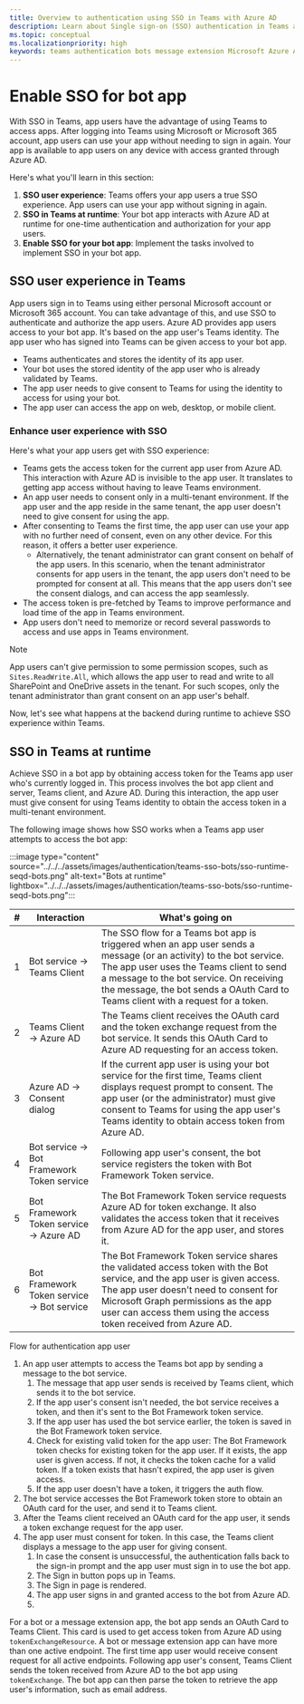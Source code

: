 ```yaml
---
title: Overview to authentication using SSO in Teams with Azure AD
description: Learn about Single sign-on (SSO) authentication in Teams and how to enable it in bots and message extension.
ms.topic: conceptual
ms.localizationpriority: high
keywords: teams authentication bots message extension Microsoft Azure Active Directory (Azure AD) SSO access token app manifest 
---
```

# Enable SSO for bot app

<!--Single sign-on (SSO) allows a user to access an application or a web service after signing-in only once. The app users never have to go through authentication again.-->

With SSO in Teams, app users have the advantage of using Teams to access apps. After logging into Teams using Microsoft or Microsoft 365 account, app users can use your app without needing to sign in again. Your app is available to app users on any device with access granted through Azure AD.

Here's what you'll learn in this section:

1. **SSO user experience**: Teams offers your app users a true SSO experience. App users can use your app without signing in again.
2. **SSO in Teams at runtime**: Your bot app interacts with Azure AD at runtime for one-time authentication and authorization for your app users.
3. **Enable SSO for your bot app**: Implement the tasks involved to implement SSO in your bot app.

## SSO user experience in Teams

App users sign in to Teams using either personal Microsoft account or Microsoft 365 account. You can take advantage of this, and use SSO to authenticate and authorize the app users. Azure AD provides app users access to your bot app. It's based on the app user's Teams identity. The app user who has signed into Teams can be given access to your bot app.

- Teams authenticates and stores the identity of its app user.
- Your bot uses the stored identity of the app user who is already validated by Teams.
- The app user needs to give consent to Teams for using the identity to access for using your bot.
- The app user can access the app on web, desktop, or mobile client.

### Enhance user experience with SSO

Here's what your app users get with SSO experience:

- Teams gets the access token for the current app user from Azure AD. This interaction with Azure AD is invisible to the app user. It translates to getting app access without having to leave Teams environment.
- An app user needs to consent only in a multi-tenant environment. If the app user and the app reside in the same tenant, the app user doesn't need to give consent for using the app.
- After consenting to Teams the first time, the app user can use your app with no further need of consent, even on any other device. For this reason, it offers a better user experience.
  - Alternatively, the tenant administrator can grant consent on behalf of the app users. In this scenario, when the tenant administrator consents for app users in the tenant, the app users don't need to be prompted for consent at all. This means that the app users don't see the consent dialogs, and can access the app seamlessly.
- The access token is pre-fetched by Teams to improve performance and load time of the app in Teams environment.
- App users don't need to memorize or record several passwords to access and use apps in Teams environment.

> [!NOTE]
> App users can't give permission to some permission scopes, such as `Sites.ReadWrite.All`, which allows the app user to read and write to all SharePoint and OneDrive assets in the tenant. For such scopes, only the tenant administrator than grant consent on an app user's behalf.

Now, let's see what happens at the backend during runtime to achieve SSO experience within Teams.

## SSO in Teams at runtime

Achieve SSO in a bot app by obtaining access token for the Teams app user who's currently logged in. This process involves the bot app client and server, Teams client, and Azure AD. During this interaction, the app user must give consent for using Teams identity to obtain the access token in a multi-tenant environment.

The following image shows how SSO works when a Teams app user attempts to access the bot app:

:::image type="content" source="../../../assets/images/authentication/teams-sso-bots/sso-runtime-seqd-bots.png" alt-text="Bots at runtime" lightbox="../../../assets/images/authentication/teams-sso-bots/sso-runtime-seqd-bots.png":::

| # | Interaction | What's going on |
| --- | --- | --- |
| 1 | Bot service → Teams Client | The SSO flow for a Teams bot app is triggered when an app user sends a message (or an activity) to the bot service. The app user uses the Teams client to send a message to the bot service. On receiving the message, the bot sends a OAuth Card to Teams client with a request for a token. |
| 2 | Teams Client → Azure AD | The Teams client receives the OAuth card and the token exchange request from the bot service. It sends this OAuth Card to Azure AD requesting for an access token. |
| 3 | Azure AD → Consent dialog | If the current app user is using your bot service for the first time, Teams client displays request prompt to consent. The app user (or the administrator) must give consent to Teams for using the app user's Teams identity to obtain access token from Azure AD. |
| 4 | Bot service → Bot Framework Token service | Following app user's consent, the bot service registers the token with Bot Framework Token service. |
| 5 | Bot Framework Token service → Azure AD | The Bot Framework Token service requests Azure AD for token exchange. It also validates the access token that it receives from Azure AD for the app user, and stores it. |
| 6 | Bot Framework Token service → Bot service | The Bot Framework Token service shares the validated access token with the Bot service, and the app user is given access. The app user doesn't need to consent for Microsoft Graph permissions as the app user can access them using the access token received from Azure AD. |

Flow for authentication app user

1. An app user attempts to access the Teams bot app by sending a message to the bot service.
    1. The message that app user sends is received by Teams client, which sends it to the bot service.
    1. If the app user's consent isn't needed, the bot service receives a token, and then it's sent to the Bot Framework token service.
    1. If the app user has used the bot service earlier, the token is saved in the Bot Framework token service.
    1. Check for existing valid token for the app user: The Bot Framework token checks for existing token for the app user. If it exists, the app user is given access. If not, it checks the token cache for a valid token. If a token exists that hasn't expired, the app user is given access.
    1. If the app user doesn't have a token, it triggers the auth flow.
1. The bot service accesses the Bot Framework token store to obtain an OAuth card for the user, and send it to Teams client.
1. After the Teams client received an OAuth card for the app user, it sends a token exchange request for the app user.
1. The app user must consent for token. In this case, the Teams client displays a message to the app user for giving consent.
    1. In case the consent is unsuccessful, the authentication falls back to the sign-in prompt and the app user must sign in to use the bot app.
    1. The Sign in button pops up in Teams.
    1. The Sign in page is rendered.
    1. The app user signs in and granted access to the bot from Azure AD.
    1. 


For a bot or a message extension app, the bot app sends an OAuth Card to Teams Client. This card is used to get access token from Azure AD using `tokenExchangeResource`. A bot or message extension app can have more than one active endpoint. The first time app user would receive consent request for all active endpoints. Following app user's consent, Teams Client sends the token received from Azure AD to the bot app using `tokenExchange`. The bot app can then parse the token to retrieve the app user's information, such as email address.
